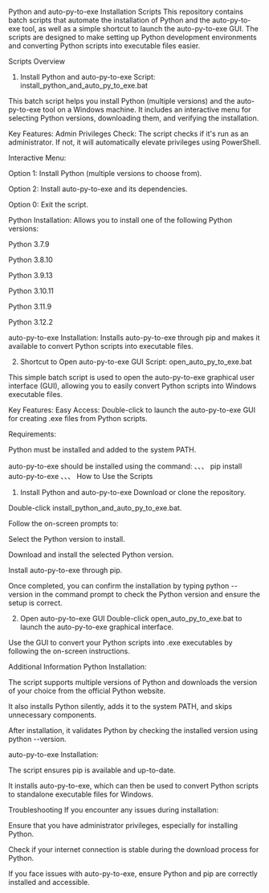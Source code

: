 Python and auto-py-to-exe Installation Scripts
This repository contains batch scripts that automate the installation of Python and the auto-py-to-exe tool, as well as a simple shortcut to launch the auto-py-to-exe GUI. The scripts are designed to make setting up Python development environments and converting Python scripts into executable files easier.

Scripts Overview
1. Install Python and auto-py-to-exe
Script: install_python_and_auto_py_to_exe.bat

This batch script helps you install Python (multiple versions) and the auto-py-to-exe tool on a Windows machine. It includes an interactive menu for selecting Python versions, downloading them, and verifying the installation.

Key Features:
Admin Privileges Check: The script checks if it's run as an administrator. If not, it will automatically elevate privileges using PowerShell.

Interactive Menu:

Option 1: Install Python (multiple versions to choose from).

Option 2: Install auto-py-to-exe and its dependencies.

Option 0: Exit the script.

Python Installation: Allows you to install one of the following Python versions:

Python 3.7.9

Python 3.8.10

Python 3.9.13

Python 3.10.11

Python 3.11.9

Python 3.12.2

auto-py-to-exe Installation: Installs auto-py-to-exe through pip and makes it available to convert Python scripts into executable files.

2. Shortcut to Open auto-py-to-exe GUI
Script: open_auto_py_to_exe.bat

This simple batch script is used to open the auto-py-to-exe graphical user interface (GUI), allowing you to easily convert Python scripts into Windows executable files.

Key Features:
Easy Access: Double-click to launch the auto-py-to-exe GUI for creating .exe files from Python scripts.

Requirements:

Python must be installed and added to the system PATH.

auto-py-to-exe should be installed using the command:
、、、
pip install auto-py-to-exe
、、、
How to Use the Scripts
1. Install Python and auto-py-to-exe
Download or clone the repository.

Double-click install_python_and_auto_py_to_exe.bat.

Follow the on-screen prompts to:

Select the Python version to install.

Download and install the selected Python version.

Install auto-py-to-exe through pip.

Once completed, you can confirm the installation by typing python --version in the command prompt to check the Python version and ensure the setup is correct.

2. Open auto-py-to-exe GUI
Double-click open_auto_py_to_exe.bat to launch the auto-py-to-exe graphical interface.

Use the GUI to convert your Python scripts into .exe executables by following the on-screen instructions.

Additional Information
Python Installation:

The script supports multiple versions of Python and downloads the version of your choice from the official Python website.

It also installs Python silently, adds it to the system PATH, and skips unnecessary components.

After installation, it validates Python by checking the installed version using python --version.

auto-py-to-exe Installation:

The script ensures pip is available and up-to-date.

It installs auto-py-to-exe, which can then be used to convert Python scripts to standalone executable files for Windows.

Troubleshooting
If you encounter any issues during installation:

Ensure that you have administrator privileges, especially for installing Python.

Check if your internet connection is stable during the download process for Python.

If you face issues with auto-py-to-exe, ensure Python and pip are correctly installed and accessible.

